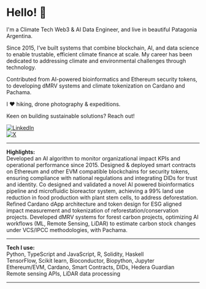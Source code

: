 # Hello! 👋 

I'm a Climate Tech Web3 & AI Data Engineer, and live in beautiful Patagonia Argentina. 

Since 2015, I’ve built systems that combine blockchain, AI, and data science to enable trustable, efficient climate finance at scale. My career has been dedicated to addressing climate and environmental challenges through technology.

Contributed from AI-powered bioinformatics and Ethereum security tokens, to developing dMRV systems and climate tokenization on Cardano and Pachama.

I ❤️ hiking, drone photography & expeditions.

Keen on building sustainable solutions? Reach out!

[![LinkedIn](https://img.shields.io/badge/LinkedIn-Connect-blue)](https://www.linkedin.com/in/ramon-sundblad/)  
[![X](https://img.shields.io/badge/X-Follow-black)](https://x.com/ramonsund)  






---
**Highlights:**  
  Developed an AI algorithm to monitor organizational impact KPIs and operational performance since 2015. 
  Designed & deployed smart contracts on Ethereum and other EVM compatible blockchains for security tokens, ensuring compliance with national regulations and integrating DIDs for trust and identity. 
  Co designed and validated a novel AI powered bioinformatics pipeline and microfluidic bioreactor system, achieving a 99% land use reduction in food production with plant stem cells, to address deforestation. 
  Refined Cardano dApp architecture and token design for ESG aligned impact measurement and tokenization of reforestation/conservation projects.
  Developed dMRV systems for forest carbon projects, optimizing AI workflows (ML, Remote Sensing, LiDAR) to estimate carbon stock changes under VCS/IPCC methodologies, with Pachama. 

---

**Tech I use:**  
Python, TypeScript and JavaScript, R, Solidity, Haskell  
TensorFlow, Scikit learn, Bioconductor, Biopython, Jupyter  
Ethereum/EVM, Cardano, Smart Contracts, DIDs, Hedera Guardian  
Remote sensing APIs, LiDAR data processing  

---
